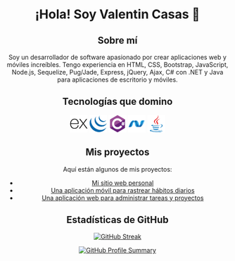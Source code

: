 <center>

# ¡Hola! Soy Valentin Casas 👋

## Sobre mí

Soy un desarrollador de software apasionado por crear aplicaciones web y móviles increíbles. Tengo experiencia en HTML, CSS, Bootstrap, JavaScript, Node.js, Sequelize, Pug/Jade, Express, jQuery, Ajax, C# con .NET y Java para aplicaciones de escritorio y móviles.

## Tecnologías que domino

<img src="https://raw.githubusercontent.com/devicons/devicon/master/icons/express/express-original.svg" alt="Express" width="40" height="40"/> <img src="https://raw.githubusercontent.com/devicons/devicon/master/icons/jquery/jquery-original.svg" alt="jQuery" width="40" height="40"/> <img src="https://raw.githubusercontent.com/devicons/devicon/master/icons/csharp/csharp-original.svg" alt="C#" width="40" height="40"/> <img src="https://raw.githubusercontent.com/devicons/devicon/master/icons/dot-net/dot-net-original.svg" alt=".NET" width="40" height="40"/> <img src="https://raw.githubusercontent.com/devicons/devicon/master/icons/java/java-original.svg" alt="Java" width="40" height="40"/>

## Mis proyectos

Aquí están algunos de mis proyectos:

- [Mi sitio web personal](https://www.valentincasas.com)
- [Una aplicación móvil para rastrear hábitos diarios](https://github.com/ValentinCasas/habitos-app)
- [Una aplicación web para administrar tareas y proyectos](https://github.com/ValentinCasas/task-manager)

## Estadísticas de GitHub

[![GitHub Streak](http://github-readme-streak-stats.herokuapp.com?user=ValentinCasas&theme=dark&locale=es)](https://git.io/streak-stats)

[![GitHub Profile Summary](https://github-profile-summary.com/default-profile-summary/profile-summary-card-output/github/ValentinCasas.svg)](https://github.com/tipsy/github-profile-summary)

</center>







